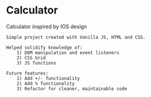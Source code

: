 # Calculator

Calculator inspired by IOS design

    Simple project created with Vanilla JS, HTML and CSS.

    Helped solidify knowledge of:
        1) DOM manipulation and event listeners
        2) CSS Grid
        3) JS functions

    Future features:
        1) Add +/- functionality
        2) Add % functionality
        3) Refactor for cleaner, maintainable code